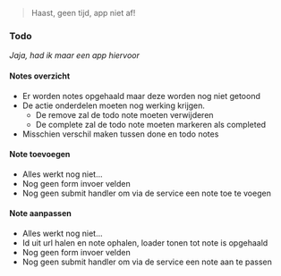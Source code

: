> Haast, geen tijd, app niet af!

### Todo

_Jaja, had ik maar een app hiervoor_

#### Notes overzicht

- Er worden notes opgehaald maar deze worden nog niet getoond
- De actie onderdelen moeten nog werking krijgen.
  - De remove zal de todo note moeten verwijderen
  - De complete zal de todo note moeten markeren als completed
- Misschien verschil maken tussen done en todo notes

#### Note toevoegen

- Alles werkt nog niet...
- Nog geen form invoer velden
- Nog geen submit handler om via de service een note toe te voegen

#### Note aanpassen

- Alles werkt nog niet...
- Id uit url halen en note ophalen, loader tonen tot note is opgehaald
- Nog geen form invoer velden
- Nog geen submit handler om via de service een note aan te passen
